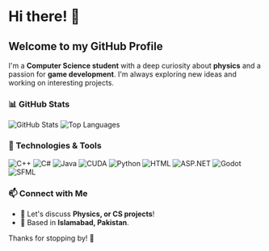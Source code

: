 # Hi there! 👋

## Welcome to my GitHub Profile

I'm a **Computer Science student** with a deep curiosity about **physics** and a passion for **game development**. I'm always exploring new ideas and working on interesting projects.

### 📊 GitHub Stats
![GitHub Stats](https://github-readme-stats.vercel.app/api?username=your-username&show_icons=true&theme=radical)
![Top Languages](https://github-readme-stats.vercel.app/api/top-langs/?username=your-username&layout=compact&theme=radical)

### 🚀 Technologies & Tools
![C++](https://img.shields.io/badge/C++-blue?style=for-the-badge&logo=c%2B%2B)
![C#](https://img.shields.io/badge/C%23-blueviolet?style=for-the-badge&logo=c-sharp)
![Java](https://img.shields.io/badge/Java-red?style=for-the-badge&logo=java)
![CUDA](https://img.shields.io/badge/CUDA-green?style=for-the-badge&logo=nvidia)
![Python](https://img.shields.io/badge/Python-yellow?style=for-the-badge&logo=python)
![HTML](https://img.shields.io/badge/HTML-orange?style=for-the-badge&logo=html5)
![ASP.NET](https://img.shields.io/badge/ASP.NET-purple?style=for-the-badge&logo=dotnet)
![Godot](https://img.shields.io/badge/Godot-478CBF?style=for-the-badge&logo=godot-engine&logoColor=white)
![SFML](https://img.shields.io/badge/SFML-green?style=for-the-badge&logo=sfml)

### 📫 Connect with Me
- 💬 Let's discuss **Physics, or CS projects**!
- 📌 Based in **Islamabad, Pakistan**.

Thanks for stopping by! 🚀

